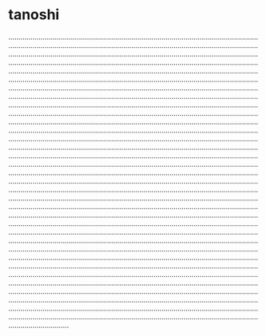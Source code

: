 # tanoshi

......................................................................................................................................................................................................................................................................................................................................................................................................................................................................................................................................................................................................................................................................................................................................................................................................................................................................................................................................................................................................................................................................................................................................................................................................................................................................................................................................................................................................................................................................................................................................................................................................................................................................................................................................................................................................................................................................................................................................................................................................................................................................................................................................................................................................................................................................................................................................................................................................................................................................................................................................................................................................................................................................................................................................................................................................................................................................................................................................................................................................................................................................................................................................................................................................................................................................................................................................................................................................................................................................................................................................................................................................................................................................................................................................................................................................................................................................................................................................................................................................................................................................................................................................................................................................................................................................................................................................................................................................................